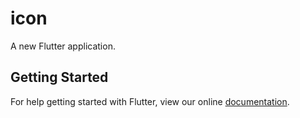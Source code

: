 # icon

A new Flutter application.

## Getting Started

For help getting started with Flutter, view our online
[documentation](https://flutter.io/).
